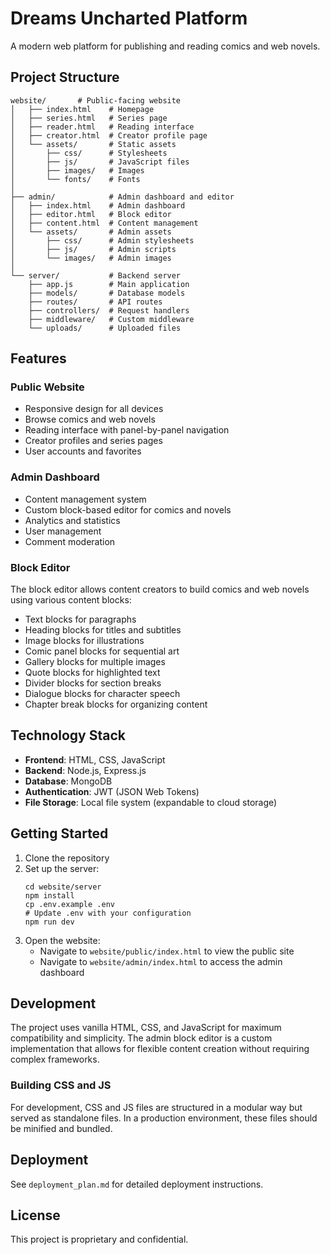 # Dreams Uncharted Platform

A modern web platform for publishing and reading comics and web novels.

## Project Structure

```
website/       # Public-facing website
│   ├── index.html    # Homepage
│   ├── series.html   # Series page
│   ├── reader.html   # Reading interface
│   ├── creator.html  # Creator profile page
│   └── assets/       # Static assets
│       ├── css/      # Stylesheets
│       ├── js/       # JavaScript files
│       ├── images/   # Images
│       └── fonts/    # Fonts
│
├── admin/            # Admin dashboard and editor
│   ├── index.html    # Admin dashboard
│   ├── editor.html   # Block editor
│   ├── content.html  # Content management
│   └── assets/       # Admin assets
│       ├── css/      # Admin stylesheets
│       ├── js/       # Admin scripts
│       └── images/   # Admin images
│
└── server/           # Backend server
    ├── app.js        # Main application
    ├── models/       # Database models
    ├── routes/       # API routes
    ├── controllers/  # Request handlers
    ├── middleware/   # Custom middleware
    └── uploads/      # Uploaded files
```

## Features

### Public Website

- Responsive design for all devices
- Browse comics and web novels
- Reading interface with panel-by-panel navigation
- Creator profiles and series pages
- User accounts and favorites

### Admin Dashboard

- Content management system
- Custom block-based editor for comics and novels
- Analytics and statistics
- User management
- Comment moderation

### Block Editor

The block editor allows content creators to build comics and web novels using various content blocks:

- Text blocks for paragraphs
- Heading blocks for titles and subtitles
- Image blocks for illustrations
- Comic panel blocks for sequential art
- Gallery blocks for multiple images
- Quote blocks for highlighted text
- Divider blocks for section breaks
- Dialogue blocks for character speech
- Chapter break blocks for organizing content

## Technology Stack

- **Frontend**: HTML, CSS, JavaScript
- **Backend**: Node.js, Express.js
- **Database**: MongoDB
- **Authentication**: JWT (JSON Web Tokens)
- **File Storage**: Local file system (expandable to cloud storage)

## Getting Started

1. Clone the repository
2. Set up the server:
   ```
   cd website/server
   npm install
   cp .env.example .env
   # Update .env with your configuration
   npm run dev
   ```
3. Open the website:
   - Navigate to `website/public/index.html` to view the public site
   - Navigate to `website/admin/index.html` to access the admin dashboard

## Development

The project uses vanilla HTML, CSS, and JavaScript for maximum compatibility and simplicity. The admin block editor is a custom implementation that allows for flexible content creation without requiring complex frameworks.

### Building CSS and JS

For development, CSS and JS files are structured in a modular way but served as standalone files. In a production environment, these files should be minified and bundled.

## Deployment

See `deployment_plan.md` for detailed deployment instructions.

## License

This project is proprietary and confidential.

